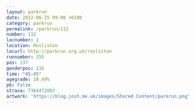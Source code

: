 ```yaml
---
layout: parkrun
date: 2022-06-25 09:00 +0100
category: parkrun
permalink: /parkrun/112
number: 112
locnumber: 1
location: Rosliston
locurl: http://parkrun.org.uk/rosliston
runnumber: 255
pos: 137
genderpos: 116
time: "45:45"
agegrade: 28.49%
pb: False
strava: 7364472002
artwork: 'https://blog.josh.me.uk/images/Shared Content/parkrun.png'
---
```

